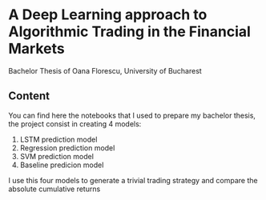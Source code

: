 # A Deep Learning approach to Algorithmic Trading in the Financial Markets
Bachelor Thesis of Oana Florescu, University of Bucharest

## Content

You can find here the notebooks that I used to prepare my bachelor thesis, the project consist in creating 4 models:

1. LSTM prediction model
2. Regression prediction model
3. SVM prediction model
3. Baseline predicion model

I use this four models to generate a trivial trading strategy and compare the absolute cumulative returns
